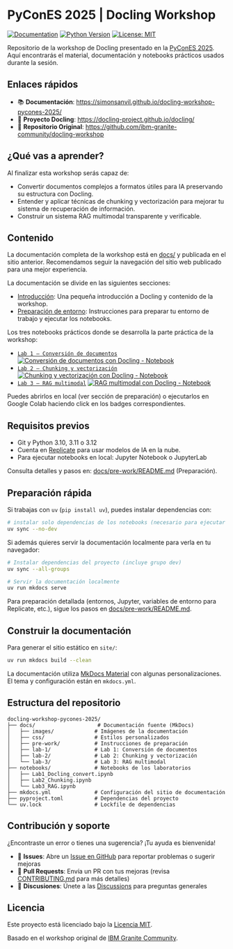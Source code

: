 # PyConES 2025 | Docling Workshop

[![Documentation](https://img.shields.io/badge/docs-mkdocs-blue)](https://simonsanvil.github.io/docling-workshop-pycones-2025/)
[![Python Version](https://img.shields.io/badge/python-3.10%20%7C%203.11%20%7C%203.12-blue)](https://www.python.org/downloads/)
[![License: MIT](https://img.shields.io/badge/License-MIT-yellow.svg)](https://opensource.org/licenses/MIT)

Repositorio de la workshop de Docling presentado en la [PyConES 2025](https://2025.es.pycon.org/). Aquí encontrarás el material, documentación y notebooks prácticos usados durante la sesión.

## Enlaces rápidos

- 📚 **Documentación**: https://simonsanvil.github.io/docling-workshop-pycones-2025/
- 🦆 **Proyecto Docling**: https://docling-project.github.io/docling/
- 🐙 **Repositorio Original**: https://github.com/ibm-granite-community/docling-workshop

## ¿Qué vas a aprender?

Al finalizar esta workshop serás capaz de:
- Convertir documentos complejos a formatos útiles para IA preservando su estructura con Docling.
- Entender y aplicar técnicas de chunking y vectorización para mejorar tu sistema de recuperación de información.
- Construir un sistema RAG multimodal transparente y verificable.

## Contenido

La documentación completa de la workshop está en [docs/](/docs/) y publicada en el sitio anterior. Recomendamos seguir la navegación del sitio web publicado para una mejor experiencia.

La documentación se divide en las siguientes secciones:

- [Introducción](/docs/README.md): Una pequeña introducción a Docling y contenido de la workshop.
- [Preparación de entorno](/docs/pre-work/README.md): Instrucciones para preparar tu entorno de trabajo y ejecutar los notebooks.

Los tres notebooks prácticos donde se desarrolla la parte práctica de la workshop:

- [`Lab 1 – Conversión de documentos`](/docs/lab-1/README.md) [![Conversión de documentos con Docling - Notebook](https://colab.research.google.com/assets/colab-badge.svg "Abrir en Colab")](https://colab.research.google.com/github/simonsanvil/docling-workshop-pycones-2025/blob/main/notebooks/Lab1_Docling_convert.ipynb)
- [`Lab 2 – Chunking y vectorización`](/docs/lab-2/README.md) [![Chunking y vectorización con Docling - Notebook](https://colab.research.google.com/assets/colab-badge.svg "Abrir en Colab")](https://colab.research.google.com/github/simonsanvil/docling-workshop-pycones-2025/blob/main/notebooks/Lab2_Chunking.ipynb)
- [`Lab 3 – RAG multimodal`](/docs/lab-3/README.md) [![RAG multimodal con Docling - Notebook](https://colab.research.google.com/assets/colab-badge.svg "Abrir en Colab")](https://colab.research.google.com/github/simonsanvil/docling-workshop-pycones-2025/blob/main/notebooks/Lab3_RAG.ipynb)

Puedes abrirlos en local (ver sección de preparación) o ejecutarlos en Google Colab haciendo click en los badges correspondientes.

## Requisitos previos

- Git y Python 3.10, 3.11 o 3.12
- Cuenta en [Replicate](https://replicate.com/) para usar modelos de IA en la nube.
- Para ejecutar notebooks en local: Jupyter Notebook o JupyterLab

Consulta detalles y pasos en: [docs/pre-work/README.md](/docs/pre-work/README.md) (Preparación).

## Preparación rápida

Si trabajas con `uv` (`pip install uv`), puedes instalar dependencias con:

```bash
# instalar solo dependencias de los notebooks (necesario para ejecutar los labs)
uv sync --no-dev
```

Si además quieres servir la documentación localmente para verla en tu navegador:

```bash
# Instalar dependencias del proyecto (incluye grupo dev)
uv sync --all-groups

# Servir la documentación localmente
uv run mkdocs serve
```

Para preparación detallada (entornos, Jupyter, variables de entorno para Replicate, etc.), sigue los pasos en [docs/pre-work/README.md](/docs/pre-work/README.md).

## Construir la documentación

Para generar el sitio estático en `site/`:

```bash
uv run mkdocs build --clean
```

La documentación utiliza [MkDocs Material](https://squidfunk.github.io/mkdocs-material/) con algunas personalizaciones. El tema y configuración están en `mkdocs.yml`.

## Estructura del repositorio

```
docling-workshop-pycones-2025/
├── docs/                    # Documentación fuente (MkDocs)
│   ├── images/             # Imágenes de la documentación
│   ├── css/                # Estilos personalizados
│   ├── pre-work/           # Instrucciones de preparación
│   ├── lab-1/              # Lab 1: Conversión de documentos
│   ├── lab-2/              # Lab 2: Chunking y vectorización
│   └── lab-3/              # Lab 3: RAG multimodal
├── notebooks/              # Notebooks de los laboratorios
│   ├── Lab1_Docling_convert.ipynb
│   ├── Lab2_Chunking.ipynb
│   └── Lab3_RAG.ipynb
├── mkdocs.yml              # Configuración del sitio de documentación
├── pyproject.toml          # Dependencias del proyecto
└── uv.lock                 # Lockfile de dependencias
```

## Contribución y soporte

¿Encontraste un error o tienes una sugerencia? ¡Tu ayuda es bienvenida!

- 🐛 **Issues**: Abre un [Issue en GitHub](https://github.com/simonsanvil/docling-workshop-pycones-2025/issues) para reportar problemas o sugerir mejoras
- 🔀 **Pull Requests**: Envía un PR con tus mejoras (revisa [CONTRIBUTING.md](CONTRIBUTING.md) para más detalles)
- 💬 **Discusiones**: Únete a las [Discussions](https://github.com/simonsanvil/docling-workshop-pycones-2025/discussions) para preguntas generales

## Licencia

Este proyecto está licenciado bajo la [Licencia MIT](LICENSE).

Basado en el workshop original de [IBM Granite Community](https://github.com/ibm-granite-community/docling-workshop).